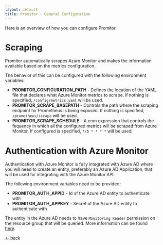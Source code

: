 ```yaml
---
layout: default
title: Promitor - General Configuration
---
```


Here is an overview of how you can configure Promitor.

# Scraping
Promitor automatically scrapes Azure Monitor and makes the information available based on the metrics configuration.

The behavior of this can be configured with the following environment variables:
- **PROMITOR_CONFIGURATION_PATH** - Defines the location of the YAML file that declares what Azure Monitor metrics to scrape. If nothing is specified, `/config/metrics.yaml` will be used.
- **PROMITOR_SCRAPE_BASEPATH** - Controls the path where the scraping endpoint for Prometheus is being exposed. If nothing is specified, `/prometheus/scrape` will be used.
- **PROMITOR_SCRAPE_SCHEDULE** - A cron expression that controls the fequency in which all the configured metrics will be scraped from Azure Monitor. If configured is specified, `*/5 * * * *` will be used.

# Authentication with Azure Monitor
Authentication with Azure Monitor is fully integrated with Azure AD where you will need to create an entity, preferably an Azure AD Application, that will be used for integrating with the Azure Monitor API.

The following environment variables need to be provided:
- **PROMITOR_AUTH_APPID** - Id of the Azure AD entity to authenticate with
- **PROMITOR_AUTH_APPKEY** - Secret of the Azure AD entity to authenticate with

The entity in the Azure AD needs to have `Monitoring Reader` permission on the resource group that will be queried. More information can be found [here](https://docs.microsoft.com/en-us/azure/monitoring-and-diagnostics/monitoring-roles-permissions-security).

[&larr; back](/)